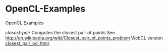 OpenCL-Examples
===============

OpenCL Examples

*closest-pair*
Computes the closest pair of points
See http://en.wikipedia.org/wiki/Closest_pair_of_points_problem
WebCL version [closest_pair_ocl.html](http://htmlpreview.github.com/?closest-pair/example_closest_pair_ocl.html).